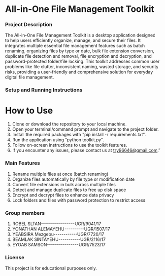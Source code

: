 # All-in-One File Management Toolkit

### Project Description
The All-in-One File Management Toolkit is a desktop application designed to help users efficiently organize, manage, and secure their files. It integrates multiple essential file management features such as batch renaming, organizing files by type or date, bulk file extension conversion, duplicate file detection and removal, file encryption and decryption, and password-protected folder/file locking. This toolkit addresses common user problems like file clutter, inconsistent naming, wasted storage, and security risks, providing a user-friendly and comprehensive solution for everyday digital file management.

### Setup and Running Instructions
# How to Use

1. Clone or download the repository to your local machine.
2. Open your terminal/command prompt and navigate to the project folder.
3. Install the required packages with "pip install -r requirements.txt".
4. Run the application using "python toolkit.py".
5. Follow on-screen instructions to use the toolkit features.
6. If you encounter any issues, please contact us at try96646@gmail.com.”

### Main Features

1. Rename multiple files at once (batch renaming)
2. Organize files automatically by file type or modification date
3. Convert file extensions in bulk across multiple files
4. Detect and manage duplicate files to free up disk space
5. Encrypt and decrypt files to enhance data privacy
6. Lock folders and files with password protection to restrict access

### Group members

1. ROBEL SLTAN-----------------UGR/9041/17
2. YONATHAN ALEMAYEHU----------UGR/1507/17
3. YEABSIRA Mezgebu------------UGR/7720/17
4. BEAMLAK SINTAYEHU-----------UGR/2116/17
5. EYOAB SAMSON----------------UGR/7523/17

### License
This project is for educational purposes only.


  
   



